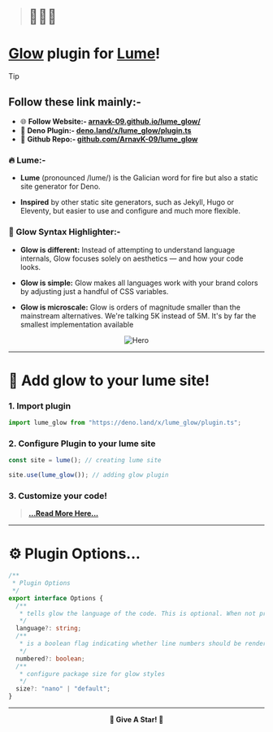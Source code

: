 > # 🦎🔥🔌

# [Glow](https://nuejs.org/blog/introducing-glow/) plugin for [Lume](https://lume.land)!

> [!TIP]
>
> ## Follow these link mainly:-
>
> - 🌐 **Follow Website:-
>   [arnavk-09.github.io/lume_glow/](https://arnavk-09.github.io/lume_glow/)**
> - 🔌 **Deno Plugin:-
>   [deno.land/x/lume_glow/plugin.ts](https://deno.land/x/lume_glow/plugin.ts)**
> - 🌟 **Github Repo:-
>   [github.com/ArnavK-09/lume_glow](https://github.com/ArnavK-09/lume_glow)**

### 🔥 Lume:-

- **Lume** (pronounced /lume/) is the Galician word for fire but also a static
  site generator for Deno.

- **Inspired** by other static site generators, such as Jekyll, Hugo or
  Eleventy, but easier to use and configure and much more flexible.

### 🌟 Glow Syntax Highlighter:-

- **Glow is different:** Instead of attempting to understand language internals,
  Glow focuses solely on aesthetics — and how your code looks.

- **Glow is simple:** Glow makes all languages work with your brand colors by
  adjusting just a handful of CSS variables.

- **Glow is microscale:** Glow is orders of magnitude smaller than the
  mainstream alternatives. We're talking 5K instead of 5M. It's by far the
  smallest implementation available

<p align="center">
  <img src="https://nuejs.org/img/glow-og-big.png" alt="Hero" />
</p>

---

# 🙆 Add glow to your lume site!

### 1. Import plugin

```ts
import lume_glow from "https://deno.land/x/lume_glow/plugin.ts";
```

### 2. Configure Plugin to your lume site

```ts
const site = lume(); // creating lume site

site.use(lume_glow()); // adding glow plugin
```

### 3. Customize your code!

> **[...Read More Here...](https://nuejs.org/docs/concepts/syntax-highlighting.html#system)**

---

# ⚙ Plugin Options...

```typescript
/**
 * Plugin Options
 */
export interface Options {
  /**
   * tells glow the language of the code. This is optional. When not provided, glow attempts to guess the language.
   */
  language?: string;
  /**
   * is a boolean flag indicating whether line numbers should be rendered
   */
  numbered?: boolean;
  /**
   * configure package size for glow styles
   */
  size?: "nano" | "default";
}
```

---

<p align="center"><strong>🌟 Give A Star! 🌟</strong></p>
